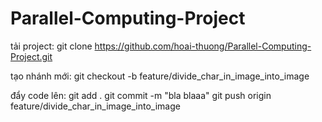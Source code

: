 # Parallel-Computing-Project
tải project: git clone https://github.com/hoai-thuong/Parallel-Computing-Project.git



tạo nhánh mới: git checkout -b feature/divide_char_in_image_into_image



đẩy code lên:
  git add . 
  git commit -m "bla blaaa"
  git push origin feature/divide_char_in_image_into_image

  
